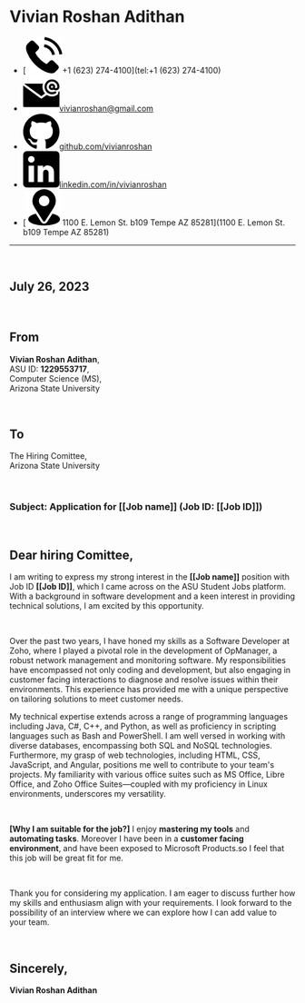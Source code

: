 # Vivian Roshan Adithan
- [![**ph:**](./logo/phone.png)+1 (623) 274-4100](tel:+1 (623) 274-4100)
- [![**email:**](./logo/email.png)vivianroshan@gmail.com](mailto:vivianroshan@gmail.com)
- [![**gh:**](./logo/github.png)github.com/vivianroshan](https://github.com/vivianroshan)
- [![**ln:**](./logo/linkedin.png)linkedin.com/in/vivianroshan](https://www.linkedin.com/in/vivianroshan)
- [![**location:**](./logo/location.png)1100 E. Lemon St. b109 Tempe AZ 85281](1100 E. Lemon St. b109 Tempe AZ 85281)

---

<br/>

## July 26, 2023

<br/>

## From 

**Vivian Roshan Adithan**,</br>
ASU ID: **1229553717**,</br>
Computer Science (MS),</br>
Arizona State University

<br/>

## To

The Hiring Comittee,</br>
Arizona State University

<br/>

### Subject: Application for [[Job name]] (Job ID: [[Job ID]])

<br/>

## Dear hiring Comittee,

I am writing to express my strong interest in the **[[Job name]]** position with Job ID **[[Job ID]]**, which I came across on the ASU Student Jobs platform. With a background in software development and a keen interest in providing technical solutions, I am excited by this opportunity.


<br/>

Over the past two years, I have honed my skills as a Software Developer at Zoho, where I played a pivotal role in the development of OpManager, a robust network management and monitoring software. My responsibilities have encompassed not only coding and development, but also engaging in customer facing interactions to diagnose and resolve issues within their environments. This experience has provided me with a unique perspective on tailoring solutions to meet customer needs.

My technical expertise extends across a range of programming languages including Java, C#, C++, and Python, as well as proficiency in scripting languages such as Bash and PowerShell. I am well versed in working with diverse databases, encompassing both SQL and NoSQL technologies. Furthermore, my grasp of web technologies, including HTML, CSS, JavaScript, and Angular, positions me well to contribute to your team's projects. My familiarity with various office suites such as MS Office, Libre Office, and Zoho Office Suites—coupled with my proficiency in Linux environments, underscores my versatility.

<br/>

**[Why I am suitable for the job?]**
I enjoy **mastering my tools** and **automating tasks**. Moreover I have been
in a **customer facing environment**, and have been exposed to Microsoft Products.so I feel that this job will be great fit for
me. 

<br/>

Thank you for considering my application. I am eager to discuss further how my skills and enthusiasm align with your requirements. I look forward to the possibility of an interview where we can explore how I can add value to your team.

<br/>

## Sincerely,

**Vivian Roshan Adithan**

